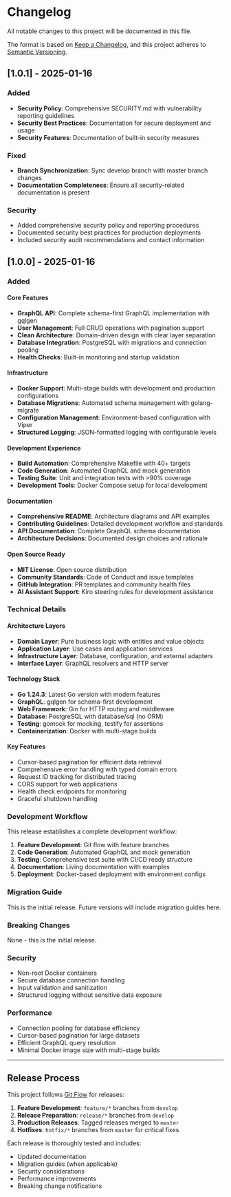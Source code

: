 # Changelog

All notable changes to this project will be documented in this file.

The format is based on [Keep a Changelog](https://keepachangelog.com/en/1.0.0/),
and this project adheres to [Semantic Versioning](https://semver.org/spec/v2.0.0.html).

## [1.0.1] - 2025-01-16

### Added

- **Security Policy**: Comprehensive SECURITY.md with vulnerability reporting guidelines
- **Security Best Practices**: Documentation for secure deployment and usage
- **Security Features**: Documentation of built-in security measures

### Fixed

- **Branch Synchronization**: Sync develop branch with master branch changes
- **Documentation Completeness**: Ensure all security-related documentation is present

### Security

- Added comprehensive security policy and reporting procedures
- Documented security best practices for production deployments
- Included security audit recommendations and contact information

## [1.0.0] - 2025-01-16

### Added

#### Core Features

- **GraphQL API**: Complete schema-first GraphQL implementation with gqlgen
- **User Management**: Full CRUD operations with pagination support
- **Clean Architecture**: Domain-driven design with clear layer separation
- **Database Integration**: PostgreSQL with migrations and connection pooling
- **Health Checks**: Built-in monitoring and startup validation

#### Infrastructure

- **Docker Support**: Multi-stage builds with development and production configurations
- **Database Migrations**: Automated schema management with golang-migrate
- **Configuration Management**: Environment-based configuration with Viper
- **Structured Logging**: JSON-formatted logging with configurable levels

#### Development Experience

- **Build Automation**: Comprehensive Makefile with 40+ targets
- **Code Generation**: Automated GraphQL and mock generation
- **Testing Suite**: Unit and integration tests with >90% coverage
- **Development Tools**: Docker Compose setup for local development

#### Documentation

- **Comprehensive README**: Architecture diagrams and API examples
- **Contributing Guidelines**: Detailed development workflow and standards
- **API Documentation**: Complete GraphQL schema documentation
- **Architecture Decisions**: Documented design choices and rationale

#### Open Source Ready

- **MIT License**: Open source distribution
- **Community Standards**: Code of Conduct and issue templates
- **GitHub Integration**: PR templates and community health files
- **AI Assistant Support**: Kiro steering rules for development assistance

### Technical Details

#### Architecture Layers

- **Domain Layer**: Pure business logic with entities and value objects
- **Application Layer**: Use cases and application services
- **Infrastructure Layer**: Database, configuration, and external adapters
- **Interface Layer**: GraphQL resolvers and HTTP server

#### Technology Stack

- **Go 1.24.3**: Latest Go version with modern features
- **GraphQL**: gqlgen for schema-first development
- **Web Framework**: Gin for HTTP routing and middleware
- **Database**: PostgreSQL with database/sql (no ORM)
- **Testing**: gomock for mocking, testify for assertions
- **Containerization**: Docker with multi-stage builds

#### Key Features

- Cursor-based pagination for efficient data retrieval
- Comprehensive error handling with typed domain errors
- Request ID tracking for distributed tracing
- CORS support for web applications
- Health check endpoints for monitoring
- Graceful shutdown handling

### Development Workflow

This release establishes a complete development workflow:

1. **Feature Development**: Git flow with feature branches
2. **Code Generation**: Automated GraphQL and mock generation
3. **Testing**: Comprehensive test suite with CI/CD ready structure
4. **Documentation**: Living documentation with examples
5. **Deployment**: Docker-based deployment with environment configs

### Migration Guide

This is the initial release. Future versions will include migration guides here.

### Breaking Changes

None - this is the initial release.

### Security

- Non-root Docker containers
- Secure database connection handling
- Input validation and sanitization
- Structured logging without sensitive data exposure

### Performance

- Connection pooling for database efficiency
- Cursor-based pagination for large datasets
- Efficient GraphQL query resolution
- Minimal Docker image size with multi-stage builds

---

## Release Process

This project follows [Git Flow](https://nvie.com/posts/a-successful-git-branching-model/) for releases:

1. **Feature Development**: `feature/*` branches from `develop`
2. **Release Preparation**: `release/*` branches from `develop`
3. **Production Releases**: Tagged releases merged to `master`
4. **Hotfixes**: `hotfix/*` branches from `master` for critical fixes

Each release is thoroughly tested and includes:

- Updated documentation
- Migration guides (when applicable)
- Security considerations
- Performance improvements
- Breaking change notifications
